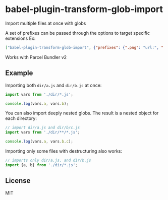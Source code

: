 # babel-plugin-transform-glob-import

Import multiple files at once with globs

A set of prefixes can be passed through the options to target specific extensions Ex:

```json
["babel-plugin-transform-glob-import", {"prefixes": {".png": "url:", ".jpg": "url:"}}]
```
Works with Parcel Bundler v2


## Example

Importing both `dir/a.js` and `dir/b.js` at once:

```javascript
import vars from './dir/*.js';

console.log(vars.a, vars.b);
```

You can also import deeply nested globs. The result is a nested object for each directory:

```javascript
// import dir/a.js and dir/b/c.js
import vars from './dir/**/*.js';

console.log(vars.a, vars.b.c);
```

Importing only some files with destructuring also works:

```javascript
// imports only dir/a.js, and dir/b.js
import {a, b} from './dir/*.js';
```

## License

MIT

